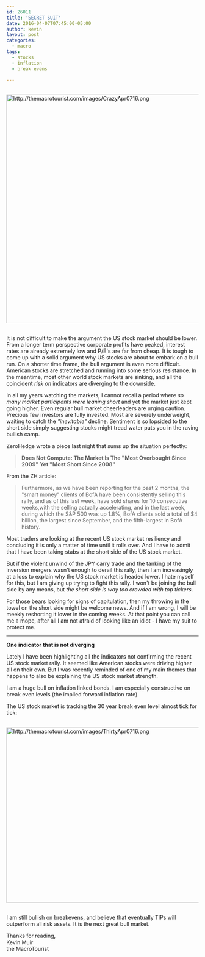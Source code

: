```yaml
---
id: 26011
title: 'SECRET SUIT'
date: 2016-04-07T07:45:00-05:00
author: kevin
layout: post
categories:
  - macro
tags:
  - stocks
  - inflation
  - break evens
   
---
```

<a href="http://themacrotourist.com/images/CrazyApr0716.png"><img src="http://themacrotourist.com/images/CrazyApr0716.png" alt="http://themacrotourist.com/images/CrazyApr0716.png" width="600" height="600" style="margin:30px auto;display:block;"></a>

It is not difficult to make the argument the US stock market should be lower.  From a longer term perspective corporate profits have peaked, interest rates are already extremely low and P/E's are far from cheap.  It is tough to come up with a solid argument why US stocks are about to embark on a bull run.  On a shorter time frame, the bull argument is even more difficult.  American stocks are stretched and running into some serious resistance.  In the meantime, most other world stock markets are sinking, and all the coincident *risk on* indicators are diverging to the downside.  

In all my years watching the markets, I cannot recall a period where *so many market participants were leaning short* and yet the market just kept going higher.  Even regular bull market cheerleaders are urging caution.  Precious few investors are fully invested.  Most are severely underweight, waiting to catch the *"inevitable"* decline.  Sentiment is so lopsided to the short side simply suggesting stocks might tread water puts you in the raving bullish camp.

ZeroHedge wrote a piece last night that sums up the situation perfectly:

>**Does Not Compute: The Market Is The "Most Overbought Since 2009" Yet "Most Short Since 2008"**

From the ZH article:

>Furthermore, as we have been reporting for the past 2 months, the "smart money" clients of BofA have been consistently selling this rally, and as of this last week, have sold shares for 10 consecutive weeks,with the selling actually accelerating, and in the last week, during which the S&P 500 was up 1.8%, BofA clients sold a total of $4 billion, the largest since September, and the fifth-largest in BofA history.

Most traders are looking at the recent US stock market resiliency and concluding it is only a matter of time until it rolls over.  And I have to admit that I have been taking stabs at the short side of the US stock market.

But if the violent unwind of the JPY carry trade and the tanking of the inversion mergers wasn't enough to derail this rally, then I am increasingly at a loss to explain why the US stock market is headed lower.  I hate myself for this, but I am giving up trying to fight this rally.  I won't be joining the bull side by any means, but *the short side is way too crowded with top tickers*.

For those bears looking for signs of capitulation, then my throwing in the towel on the short side might be welcome news.  And if I am wrong, I will be meekly reshorting it lower in the coming weeks.  At that point you can call me a mope, after all I am not afraid of looking like an idiot - I have my suit to protect me.

---
**One indicator that is not diverging**

Lately I have been highlighting all the indicators not confirming the recent US stock market rally.  It seemed like American stocks were driving higher all on their own.  But I was recently reminded of one of my main themes that happens to also be explaining the US stock market strength.

I am a huge bull on inflation linked bonds.  I am especially constructive on break even levels (the implied forward inflation rate). 

The US stock market is tracking the 30 year break even level almost tick for tick:

<a href="http://themacrotourist.com/images/ThirtyApr0716.png"><img src="http://themacrotourist.com/images/ThirtyApr0716.png" alt="http://themacrotourist.com/images/ThirtyApr0716.png" width="750" height="460" style="margin:30px auto;display:block;"></a>

I am still bullish on breakevens, and believe that eventually TIPs will outperform all risk assets.  It is the next great bull market.

Thanks for reading,  
Kevin Muir  
the MacroTourist  













